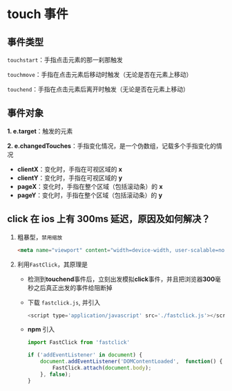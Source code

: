 ﻿# touch 事件

## 事件类型

`touchstart`：手指点击元素的那一刹那触发

`touchmove`：手指在点击元素后移动时触发（无论是否在元素上移动）

`touchend`：手指在点击元素后离开时触发（无论是否在元素上移动）

## 事件对象

**1. e.target**：触发的元素

**2. e.changedTouches**：手指变化情况，是一个伪数组，记载多个手指变化的情况

- **clientX**：变化时，手指在可视区域的 **x** 
- **clientY**：变化时，手指在可视区域的 **y**
- **pageX**：变化时，手指在整个区域（包括滚动条）的 **x**  
- **pageY**：变化时，手指在整个区域（包括滚动条）的 **y**  

## click 在 ios 上有 300ms 延迟，原因及如何解决？ 

1. 粗暴型，`禁用缩放`

   ```html
   <meta name="viewport" content="width=device-width, user-scalable=no"> 
   ```

2. 利用`FastClick`，其原理是

   - 检测到**touchend**事件后，立刻出发模拟**click**事件，并且把浏览器**300**毫秒之后真正出发的事件给阻断掉 

   - 下载 `fastclick.js`, 并引入

     ```js
     <script type='application/javascript' src='./fastclick.js'></script>
     ```

   - **npm** 引入

     ```js
     import FastClick from 'fastclick'
     
     if ('addEventListener' in document) {
         document.addEventListener('DOMContentLoaded',  function() {
             FastClick.attach(document.body);
         }, false);
     }
     ```
